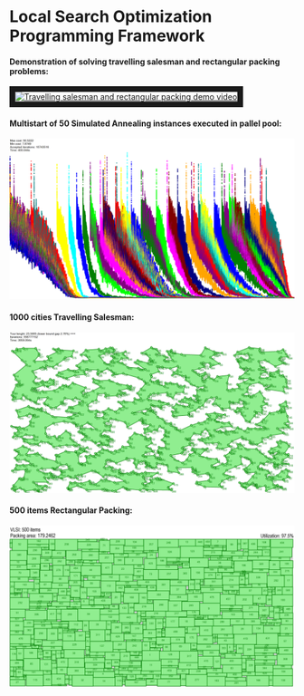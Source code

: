 # Local Search Optimization Programming Framework

#### Demonstration of solving travelling salesman and rectangular packing problems:

<a href="http://www.youtube.com/watch?feature=player_embedded&v=tRpdhmKa3FA" target="_blank"><img src="http://img.youtube.com/vi/tRpdhmKa3FA/0.jpg" alt="Travelling salesman and rectangular packing demo video" width="240" height="180" border="10" /></a>

#### Multistart of 50 Simulated Annealing instances executed in pallel pool:

![/img/PMultistart.jpg](/img/PMultistart.jpg?raw=true "Multistart of 50 Simulated Annealing instances executed in pallel pool")

#### 1000 cities Travelling Salesman:

![/img/TSP1000.jpg](/img/TSP1000.jpg?raw=true "1000 cities Travelling Salesman")

#### 500 items Rectangular Packing:

![/img/VLSI500.jpg](/img/VLSI500.jpg?raw=true "500 items Rectangular Packing")

